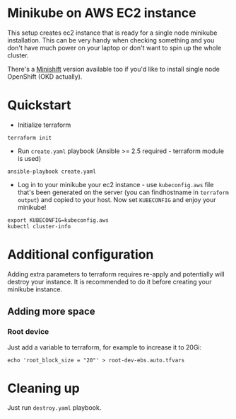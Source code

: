 # Minikube on AWS EC2 instance

This setup creates ec2 instance that is ready for a single node minikube
installation. This can be very handy when checking something and you don't have
much power on your laptop or don't want to spin up the whole cluster.

There's a [Minishift](https://github.com/cloudowski/minishift-aws) version
available too if you'd like to install single node OpenShift (OKD actually).

# Quickstart

* Initialize terraform

```
terraform init
```

* Run `create.yaml` playbook (Ansible >= 2.5 required - terraform module is
  used)

```
ansible-playbook create.yaml
```

* Log in to your minikube your ec2 instance - use `kubeconfig.aws` file that's been generated on the server (you can findhostname in `terraform output`) and copied to your host. Now set `KUBECONFIG` and enjoy your minikube!

```
export KUBECONFIG=kubeconfig.aws
kubectl cluster-info
```

# Additional configuration

Adding extra parameters to terraform requires re-apply and potentially will
destroy your instance. It is recommended to do it before creating your minikube
instance.

## Adding more space

### Root device

Just add a variable to terraform, for example to increase it to 20Gi:

```
echo 'root_block_size = "20"' > root-dev-ebs.auto.tfvars
```

# Cleaning up

Just run `destroy.yaml` playbook.

